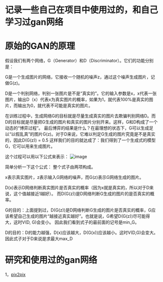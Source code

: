 
记录一些自己在项目中使用过的，和自己学习过gan网络
====


原始的GAN的原理
====
假设我们有两个网络，G（Generator）和D（Discriminator）。它们的功能分别是：

G是一个生成图片的网络，它接收一个随机的噪声z，通过这个噪声生成图片，记做G(z)。 

D是一个判别网络，判别一张图片是不是“真实的”。它的输入参数是x，x代表一张图片，输出D（x）代表x为真实图片的概率，如果为1，就代表100%是真实的图片，而输出为0，就代表不可能是真实的图片。

在训练过程中，生成网络G的目标就是尽量生成真实的图片去欺骗判别网络D。而D的目标就是尽量把G生成的图片和真实的图片分别开来。这样，G和D构成了一个动态的“博弈过程”。
最后博弈的结果是什么？在最理想的状态下，G可以生成足以“以假乱真”的图片G(z)。对于D来说，它难以判定G生成的图片究竟是不是真实的，因此D(G(z)) = 0.5
这样我们的目的就达成了：我们得到了一个生成式的模型G，它可以用来生成图片。

这个过程可以用以下公式来表示：
![image](https://user-images.githubusercontent.com/37278270/130409463-c3ba83f7-6f03-4fea-b88b-93ecf583753a.png)

简单分析一下这个公式：
整个式子由两项构成。

x表示真实图片，z表示输入G网络的噪声，而G(z)表示G网络生成的图片。

D(x)表示D网络判断真实图片是否真实的概率（因为x就是真实的，所以对于D来说，这个值越接近1越好）。
而D(G(z))是D网络判断G生成的图片的是否真实的概率。

G的目的：上面提到过，D(G(z))是D网络判断G生成的图片是否真实的概率，G应该希望自己生成的图片“越接近真实越好”。也就是说，G希望D(G(z))尽可能得大，这时V(D, G)会变小。
因此我们看到式子的最前面的记号是min_G。

D的目的：D的能力越强，D(x)应该越大，D(G(x))应该越小。这时V(D,G)会变大。因此式子对于D来说是求最大max_D

研究和使用过的gan网络
====
1，[pix2pix](./pix/one.md)





















